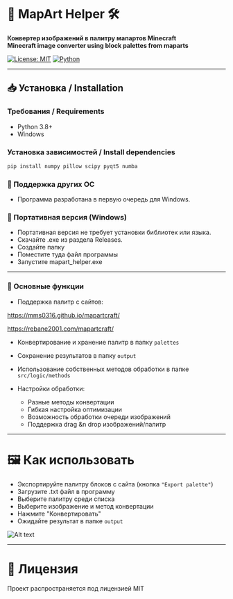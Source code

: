 # 🎨 MapArt Helper 🛠️

**Конвертер изображений в палитру мапартов Minecraft**  
**Minecraft image converter using block palettes from maparts**

[![License: MIT](https://img.shields.io/badge/License-MIT-yellow.svg)](https://opensource.org/licenses/MIT)
[![Python](https://img.shields.io/badge/Python-3.8+-blue.svg)](https://www.python.org/downloads/)
***
## 📥 Установка / Installation

### Требования / Requirements
- Python 3.8+
- Windows

### Установка зависимостей / Install dependencies
```bash
pip install numpy pillow scipy pyqt5 numba
```
### 🔅 Поддержка других ОС
- Программа разработана в первую очередь для Windows.

### 🚀 Портативная версия (Windows)
* Портативная версия не требует установки библиотек или языка.
* Скачайте .exe из раздела Releases.
* Создайте папку
* Поместите туда файл программы
* Запустите mapart_helper.exe
***
### 🌟 Основные функции
- Поддержка палитр с сайтов:

https://mms0316.github.io/mapartcraft/

https://rebane2001.com/mapartcraft/

- Конвертирование и хранение палитр в папку `palettes`
- Сохранение результатов в папку `output`
- Использование собственных методов обработки в папке `src/logic/methods`

- Настройки обработки:
  - Разные методы конвертации
  - Гибкая настройка оптимизации
  - Возможность обработки очереди изображений
  - Поддержка drag &n drop изображений/палитр

***
# 🖼️ Как использовать
- Экспортируйте палитру блоков с сайта (кнопка `"Export palette"`)
- Загрузите .txt файл в программу
- Выберите палитру среди списка
- Выберите изображение и метод конвертации
- Нажмите "Конвертировать"
- Ожидайте результат в папке `output`

![Alt text](https://www.dropbox.com/scl/fi/ybneujlnjwve527muxhx4/maparthelper.png?rlkey=qolx7sb26xhe40otccf4wpy33&st=o4pq6x9q&raw=1)
***
# 📜 Лицензия
Проект распространяется под лицензией MIT
